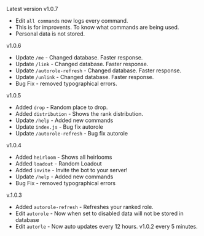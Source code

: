 Latest version v1.0.7
- Edit ``all commands`` now logs every command.
- This is for improvents. To know what commands are being used.
- Personal data is not stored.


v1.0.6
- Update ``/me`` - Changed database. Faster response.
- Update ``/link`` - Changed database. Faster response.
- Update ``/autorole-refresh`` - Changed database. Faster response.
- Update ``/unlink`` - Changed database. Faster response.
- Bug Fix - removed typographical errors.

v1.0.5
- Added ``drop`` - Random place to drop.
- Added ``distribution`` - Shows the rank distribution.
- Update ``/help`` - Added new commands
- Update ``index.js`` - Bug fix autorole
- Update ``/autorole-refresh`` - Bug fix autorole

v1.0.4
- Added ``heirloom`` - Shows all heirlooms
- Added ``loadout`` -  Random Loadout
- Added ``invite`` - Invite the bot to your server!
- Update ``/help`` - Added new commands
- Bug Fix - removed  typographical errors

v.1.0.3
- Added ``autorole-refresh`` - Refreshes your ranked role.
- Edit ``autorole`` - Now when set to disabled data will not be stored in database
- Edit ``autorle`` - Now auto updates every 12 hours. v1.0.2 every 5 minutes.
